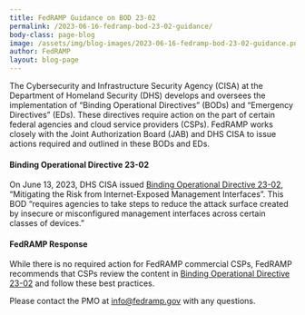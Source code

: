 ```yaml
---
title: FedRAMP Guidance on BOD 23-02
permalink: /2023-06-16-fedramp-bod-23-02-guidance/
body-class: page-blog
image: /assets/img/blog-images/2023-06-16-fedramp-bod-23-02-guidance.png
author: FedRAMP
layout: blog-page
---
```

The Cybersecurity and Infrastructure Security Agency (CISA) at the Department of Homeland Security (DHS) develops and oversees the implementation of “Binding Operational Directives” (BODs) and “Emergency Directives” (EDs). These directives require action on the part of certain federal agencies and cloud service providers (CSPs). FedRAMP works closely with the Joint Authorization Board (JAB) and DHS CISA to issue actions required and outlined in these BODs and EDs.

<h4>Binding Operational Directive 23-02</h4>
On June 13, 2023, DHS CISA issued <a href="https://www.cisa.gov/news-events/directives/binding-operational-directive-23-02" target="_blank" rel="noopener noreferrer">Binding Operational Directive 23-02</a>, “Mitigating the Risk from Internet-Exposed Management Interfaces”. This BOD “requires agencies to take steps to reduce the attack surface created by insecure or misconfigured management interfaces across certain classes of devices.”

<h4>FedRAMP Response</h4>

While there is no required action for FedRAMP commercial CSPs, FedRAMP recommends that CSPs review the content in <a href="https://www.cisa.gov/news-events/directives/binding-operational-directive-23-02" target="_blank" rel="noopener noreferrer">Binding Operational Directive 23-02</a> and follow these best practices.

Please contact the PMO at <a href="mailto:info@fedramp.gov">info@fedramp.gov</a> with any questions.
